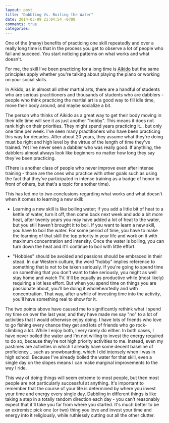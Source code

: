 ```yaml
---
layout: post
title: "Dabbling Vs. Boiling the Water"
date: 2014-03-09 21:04:54 -0700
comments: true
categories: 
---
```


One of the (many) benefits of practicing one skill repeatedly and over a really long time is that in the process you get to observe a lot of people who fail and succeed. You start noticing patterns on what works and what doesn't. 

For me, the skill I've been practicing for a long time is [Aikido](http://en.wikipedia.org/wiki/Yoshinkan) but the same principles apply whether you're talking about playing the piano or working on your social skills. 

In Aikido, as in almost all other martial arts, there are a handful of students who are serious practitioners and thousands of students who are dabblers - people who think practicing the martial art is a good way to fill idle time, move their body around, and maybe socialize a bit.

The person who thinks of Aikido as a great way to get their body moving in their idle time will see it as just another "hobby". This means it does not rank high on their priorities. They might spend years practicing it... but only one time per week. I've seen many practitioners who have been practicing this way for decades. After about 20 years, they assume what they're doing must be right and high level by the virtue of the length of time they've trained. Yet I've never seen a dabbler who was really good. If anything, the dabblers almost always look like beginners no matter how long they say they've been practicing. 

(There is another class of people who never improve even after intense training - those are the ones who practice with other goals such as using the fact that they've participated in intense training as a badge of honor in front of others, but that's a topic for another time).

This has led me to two conclusions regarding what works and what doesn't when it comes to learning a new skill:

- Learning a new skill is like boiling water; if you add a little bit of heat to a kettle of water, turn it off, then come back next week and add a bit more heat, after twenty years you may have added a lot of heat to the water, but you still haven't brought it to boil. If you want to learn a new skill, you have to boil the water. For some period of time, you have to make the learning of that skill the top priority in your life and work on it with maximum concentration and intensity. Once the water is boiling, you can turn down the heat and it'll  continue to boil with little effort.

- "Hobbies" should be avoided and passions should be embraced in their stead. In our Western culture, the word "hobby" implies reference to something that is not to be taken seriously. If you're going to spend time on something that you don't want to take seriously, you might as well stay home and watch TV. It'll be equally as productive while (most likely) requiring a lot less effort. But when you spend time on things you are passionate about, you'll be doing it wholeheartedly and with concentration. That way, after a while of investing time into the activity, you'll have something real to show for it.

The two points above have caused me to significantly rethink what I spend my time on over the last year, and they have made me say "no" to a lot of activities that I would otherwise enjoy doing. I have lots of friends who love to go fishing every chance they get and lots of friends who go rock-climbing a lot. While I enjoy both, I very rarely do either. In both cases, I have never boiled the water and I'm not willing to invest the energy required to do so, because they're not high priority activities to me. Instead, even my pastimes are activities in which I already have some decent baseline of proficiency... such as snowboarding, which I did intensely when I was in high school. Because I've already boiled the water for that skill, even a single day on the slopes means I can make marginal improvements to the way I ride. 

This way of doing things will seem extreme to most people, but then most people are not particularly successful at anything. It's important to remember that the course of your life is determined by where you invest your time and energy every single day. Dabbling in different things is like taking a step in a totally random direction each day - you can't reasonably expect that it'll take you far from where you started. It's much better to be an extremist: pick one (or two) thing you love and invest your time and energy into it religiously, while ruthlessly cutting out all the other clutter.